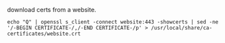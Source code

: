 download certs from a website.
```
echo "Q" | openssl s_client -connect website:443 -showcerts | sed -ne '/-BEGIN CERTIFICATE-/,/-END CERTIFICATE-/p' > /usr/local/share/ca-certificates/website.crt
```
